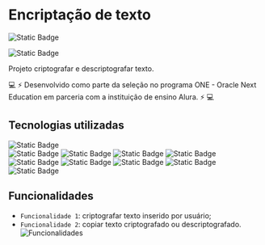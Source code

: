 # Encriptação de texto
![Static Badge](https://img.shields.io/badge/Desenvolvedora%20-%20Polyana%20Aguiar%20-%20green?style=for-the-badge&color=%23000000)

![Static Badge](https://img.shields.io/badge/Desenvolvimento-conclu%C3%ADdo-black?style=flat-square&labelColor=black&color=green)


Projeto criptografar e descriptografar texto.

:computer: :zap: Desenvolvido como parte da seleção no programa ONE - Oracle Next Education em parceria com a instituição de ensino Alura. :zap: :computer:

## Tecnologias utilizadas

![Static Badge](https://img.shields.io/badge/Git%20-green?style=flat-square&logo=git&logoColor=%23000000&labelColor=%2343D6F7&color=%2343D6F7&link=https%3A%2F%2Fgit-scm.com%2F)    
![Static Badge](https://img.shields.io/badge/Github%20-green?style=flat-square&logo=github&logoColor=%23000000&labelColor=%2343D6F7&color=%2343D6F7&link=https%3A%2F%2Fgithub.com%2Fpolydiaguiar)
![Static Badge](https://img.shields.io/badge/Gitlab%20-green?style=flat-square&logo=gitlab&logoColor=%23000000&labelColor=%2343D6F7&color=%2343D6F7&link=https%3A%2F%2Fgitlab.com%2Fusers%2Fsign_in)
![Static Badge](https://img.shields.io/badge/Vercel%20-green?style=flat-square&logo=vercel&logoColor=%23000000&labelColor=%2343D6F7&color=%2343D6F7&link=https%3A%2F%2Fvercel.com%2F)
![Static Badge](https://img.shields.io/badge/Adobe%20Color%20-green?style=flat-square&logo=Adobe%20Color&logoColor=%23000000&labelColor=%2343D6F7&color=%2343D6F7&link=https%3A%2F%2Fcolor.adobe.com%2Fpt%2Fcreate%2Fcolor-wheel)
![Static Badge](https://img.shields.io/badge/HTML%20-green?style=flat-square&logo=HTML&logoColor=%23000000&labelColor=%2343D6F7&color=%2343D6F7&link=https%3A%2F%2Fdeveloper.mozilla.org%2Fpt-BR%2Fdocs%2FWeb%2FHTML)
![Static Badge](https://img.shields.io/badge/Javascript%20-green?style=flat-square&logo=Javascript&logoColor=%23000000&labelColor=%2343D6F7&color=%2343D6F7&link=https%3A%2F%2Fdeveloper.mozilla.org%2Fpt-BR%2Fdocs%2FWeb%2FJavaScript)
![Static Badge](https://img.shields.io/badge/CSS%20-green?style=flat-square&logo=CSS&logoColor=%23000000&labelColor=%2343D6F7&color=%2343D6F7&link=https%3A%2F%2Fdeveloper.mozilla.org%2Fpt-BR%2Fdocs%2FWeb%2FCSS)
![Static Badge](https://img.shields.io/badge/figma%20-green?style=flat-square&logo=figma&logoColor=%23000000&labelColor=%2343D6F7&color=%2343D6F7&link=https%3A%2F%2Fwww.figma.com%2F)
![Static Badge](https://img.shields.io/badge/Acethinker%20-green?style=flat-square&logo=Acethinker&logoColor=%23000000&labelColor=%2343D6F7&color=%2343D6F7&link=https%3A%2F%2Fwww.acethinker.com.br%2F)

## Funcionalidades

- `Funcionalidade 1`: criptografar texto inserido por usuário;
- `Funcionalidade 2`: copiar texto criptografado ou descriptografado.
![Funcionalidades](https://github.com/polydiaguiar/desafio-decodificador/assets/152785008/50bc7c1d-6cc3-47ba-a1fa-0ec98c606be1)


